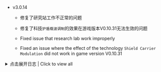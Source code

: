 - v3.0.14
  + 修复了研究站工作不正常的问题
  + 修复了科技`护盾载波调制`的效果在游戏版本V0.10.31无法生效的问题

  + Fixed issue that research lab work improperly
  + Fixed an issue where the effect of the technology `Shield Carrier Modulation` did not work in game version V0.10.31


<details>
  <summary>点击展开日志 | Click to view all </summary>


- v3.0.13
  + 修复了研究站工作不正常的问题

  + Fixed issue that research lab work improperly


- v3.0.12
  + 粗略适配版本V0.10.31.24646

  + Adaptation of version v0.10.31.24646


- v3.0.11
  + 修复了v3.0.9的上传速度调整导致的研究站工作不正常的问题

  + Fixed issue that research lab work improperly due to upload speed adjustments in v3.0.9


- v3.0.10
  + 调整了星球矿脉分布，增加了出生点的矿物类型和数量（仅对新存档生效）
  + 调整了部分物品的位置

  + Adjusted the distribution of planet veins, increasing the type and number of minerals at birth points (only for new save)
  + Adjusted the grid position of some items


- v3.0.9
  + 调整开局赠送`无线输电塔`的科技为`高效电浆控制`
  + 提高了两种研究站的制造速度和上传速度
  + 提高了`批量建造`科技解锁的蓝图建筑数量
  + 提高了快速开局模式的可使用物品数量
  + 提高了`物质重组工厂`的制造成本和时间
  + 添加了量化计算器游戏内提示
  + 添加了`WeaponPlus`mod兼容补丁
  + 修复了`湮灭弹箱`配方开局解锁的问题
  + 量化计算器的默认建筑不再使用`物质重组工厂`

  + Adjusted the technology of the `Wireless Transmission Tower` given at the start to `Efficient Plasma Control`.
  + Increased the manufacturing and uploading speeds of two types of research labs.
  + Increased the number of blueprint buildings unlocked by the `Batch Build` technology.
  + Increased the number of items that can be used in Quick Start mode.
  + Increased the manufacturing cost and time of the Recombination Factory.
  + Added in-game hints for Calculator
  + Added `WeaponPlus` mod compatibility patch.
  + Fixed an issue with the unlocking of the `Obliteration Crates` recipe at the beginning of the game.
  + Fixed an issue with the unlocking of the recipe for the Annihilation Crates.
  + The default building for the Calculator no longer uses the Recombination Factory.

- v3.0.8
  + 调整了部分科技的研究需求、前置科技
  + 复合矩阵不再可被增产
  + 修复了物品拾取UI的错位问题

  + Adjusted research requirements and pre-requisite technologies for some technologies
  + Composite Matrix production can no longer be increased by proliferator
  + Fixed misalignment of item pickup UI


- v3.0.7
  + 调整了制造复合矩阵时的工作颜色（感谢karki）
  + 修复了研究非矩阵科技时的可能出现的报错问题

  + Adjusted working colors when making composite matrices (thanks karki)
  + Fixed a bug that could occur when researching non-matrix technologies


- v3.0.6
  + 移除了黑雾掉落中的`齿轮`
  + 调整了部分科技的研究需求、前置科技

  + Removed the `gear` from the dark fog drop list
  + Adjusted research requirements and pre-requisite technologies for some technologies


- v3.0.5
  + 移除了物品`齿轮`，调整了相关配方
  + 调整了部分科技的研究需求、前置科技

  + Removed item `gear` and adjusted related recipes
  + Adjusted research requirements and pre-requisite technologies for some technologies.


- v3.0.4
  + 调整了配方`齿轮`、`电磁矩阵`、`基础机械组件`、`煤炭干馏`的需求；`合成氨`、`硫酸`的速度
  + 调整了矿物生成时的分布
  + 调整了`冰原冻土`的大气环境
  + 调整了部分科技的研究需求、前置科技和位置

  + Adjusted requirements for recipes `Gears`, `Electromagnetic Matrix`, `Basic Mechanical Components`, `Coal Distillation`; speeds for recipes `Synthesizing Ammonia`, `Sulfuric Acid`
  + Adjusted distribution of minerals as generated
  + Adjusted atmospheric conditions for `Ice Tundra`
  + Adjusted research requirements, pre-requisite technologies and locations for some technologies.


- v3.0.3
  + 调整了能量碎片的堆叠数量
  + 调整了部分文案
  + 调整了部分教程
  + 调整了部分科技的研究需求
  + 调整了化学能燃料棒的热值

  + Adjusted the stack count of Energy Fragment
  + Adjusted some text
  + Adjusted some tutorials
  + Adjusted research requirements for some technologies
  + Adjusted heat value of chemical fuel rods


- v3.0.2
  + 修复了反物质导弹的速度不正确的问题
  + 修复了量子储物箱频道按钮无法正确触发的问题
  + 调整了导弹的对空射程为1AU，并取消了跨星球支援的多卫星限制
  + 调整了机甲燃料舱为只能接受燃料棒、蓄电器及燃料类型为自由能的物品
  + 调整了部分物品的热值和功率提升数值
  + 调整了初始科技赠送的物品
  + 调整了配方`棱镜`、`玻璃`、`氦原子提取`
  + 调整了`无线输电塔`和`信号塔`的充电覆盖范围

  + Fixed incorrect speed for antimatter missiles.
  + Fixed an issue where the Quantum Locker channel button was not triggering correctly.
  + Adjusted range of missiles to 1 AU and removed the multi-satellite limit for cross-planet support
  + Adjusted Mecha Fuel Pods to only accept Fuel Rods, Accumulators, and Free Energy fuel type items.
  + Adjusted the calorific value and power boost value of some items.
  + Adjusted the initial tech bonus items.
  + Adjusted `Prism` and `Glass` recipes.
  + Adjusted the charging coverage of `Radio Transmission Tower` and `Signal Tower`.


- v3.0.1
  + 燃料的`机甲功率提升`属性调整为`发电功率提升`，可作用于发电站
  + 下调了大多数需要燃料的发电设施的基础发电功率

  + `Fuel chamber gen.` attribute changed to `Power Generation Boost` and effects power plants.
  + Downgraded the base power of most fuel-requiring power generation facilities.


- v3.0.0 天机工程 | Enigmatic Martix 【不兼容2.x.x旧版本存档】
  + 调整了配方`硅石筛选`的原料输入比例
  + 恢复配方`有机晶体（原始）`
  + 调整了配方`钢材`的制造时间
  + 降低了所有发电科技的研究速度
  + 调整了飞行舱拆除所获得的资源
  + 修复了`大气采集站`、`轨道采集器`收集速度和行星大气采集速度不匹配的问题
  + 新增与`GigaStationsUpdated`的兼容补丁
  + 新增与`LazyOutposting`的兼容补丁
  + 下调了`地热发电站`的发电基础值
  + 调整了`批量建造-等级1`的研究需求
  + 移除了`批量建造`的元数据要求
  + 允许`电力感应塔`、`原油萃取站`在水上建造
  + 移除了矿物生成时的高度判定，现在矿物可生成在水下
  + 轨道采集器不再消耗采集物品发电
  + 调整了轨道采集器的配方需求
  + 为`黑石岩滩`和`戈壁`星球重新添加硅矿
  + 添加BepinEx版本不匹配提示
  + 调整了太阳帆的制造需求
  + 添加科技`护盾载波调制`
  + 调整了部分科技的研究需求
  + 调整了黑雾研究站的制造配方需求
  + 添加物品`二氧化硫`及相关配方
  + 调整了部分星球的大气环境
  + 调整了配方`增产剂`的原料需求
  + 调整了`硫矿`的生成范围和数量
  + 调整了黑雾制造台`物质重组工厂`的可制造配方类型
  + 简化了初始出生点的地形判断
  + 添加新配方`有机晶体活化`
  + 调整了大多数科研的需求
  + 调整了`戈壁`和`黑石岩滩`星球上的`放射性矿脉`生成参数
  + 调整了所有矩阵的制造需求
  + 从击杀地面黑雾后的掉落物清单中移除了所有燃料棒
  + 修复了传送带两端颜色不正确的问题（感谢starfi5h的工作）
  + 修复了在`高频激光塔`攻击时升降级导致的存档损坏问题
  + 调整了黑雾掉落物`能量碎片`的燃料类型
  + 调整了黑雾制造台`物质重组工厂`的制造速度为8x
  + 调整了黑雾熔炉和制造台的升降级路线
  + 调整了`量子储物箱`的容量为80
  + 为`量子储物箱`添加频道功能，不同频道间的物品不共享

  + Adjusted ingredient input ratio for recipe `Silica Screening`.
  + Restored recipe `Organic Crystals (Primitive)`
  + Adjusted manufacturing time for recipe `Steel`.
  + Reduced research speed for all power generation technologies.
  + Adjusted the resources gained from the dismantling of flight pods.
  + Fixed the issue where the collection speeds of the Atmospheric Collection Station and the Orbital Collector did not match the speed of planetary atmospheric collection.
  + Added compatibility patch for `GigaStationsUpdated`.
  + Added compatibility patch for `LazyOutposting`.
  + Adjusted the base power output value of the `Geothermal Power Plant`.
  + Adjusted the research requirements for `Batch Construction - Level 1`.
  + Removed the metadata requirement for `Batch Construction`.
  + Allowed `Power Tower` and `Oil Extraction Station` to be built on water.
  + Removed the height restriction for mineral generation; now minerals can generate underwater.
  + Orbital collector no longer consumes collected items
  + Adjusted recipe requirements for Orbital collector
  + Re-added silicon ore to the `Blackstone` and `Gobi` planets
  + Adjusted the manufacturing requirements for solar sails
  + Added technology `Shield Carrier Modulation`
  + Adjusted research requirements for some technologies
  + Adjusted recipe requirements for the Dark Fog Research Station
  + Added item `Sulfur Dioxide` and related recipes.
  + Adjusted the atmospheric environments of certain planets (affects save)
  + Modified the material requirements for the accelerator recipe (affects save)
  + Adjusted the spawn range and quantity of `Sulfur Ore`.
  + Modified the types of recipes that can be manufactured at the Re-composing Assembler.
  + Simplified initial spawn point terrain detection
  + Added new recipe `Organic Crystal Activation`
  + Adjusted the research requirements for most technologies.
  + Adjusted the generation parameters for `radioactive veins` on the planets `Gobi` and `Blackstone`.
  + Adjusted the manufacturing requirements for all matrices (affects save).
  + Removed all rods from the drop list after killing ground dark fog.
  + Fixed the issue with incorrect colors at both ends of the conveyor belts (Thanks to starfi5h's work)
  + Fixed the save file corruption caused by leveling up or down during attacks by the High-Frequency Laser Tower (affects save)
  + Adjusted the fuel type of the Energy Shard, a drop from the Dark Fog
  + Set the production speed of Re-composing Assembler to 8x
  + Adjusted the upgrade paths for the Dark Fog Furnace and Re-composing Assembler
  + Adjusted the capacity of the Quantum Storage to 80
  + Added channel functionality to the Quantum Storage, items are not shared between different channels (affects save)


- v2.10.0-beta4.2 (Experimental 0.3.10420)
  + 调整了配方`硅石筛选`的原料输入比例
  + 恢复配方`有机晶体（原始）`
  + 调整了配方`钢材`的制造时间
  + 降低了所有发电科技的研究速度
  + 调整了飞行舱拆除所获得的资源

  + Adjusted ingredient input ratio for recipe `Silica Screening`.
  + Restored recipe `Organic Crystals (Primitive)`
  + Adjusted manufacturing time for recipe `Steel`.
  + Reduced research speed for all power generation technologies.
  + Adjusted the resources gained from the dismantling of flight pods.


- v2.10.0-beta4.1 (Experimental 0.3.10411)
  + 修复了`大气采集站`、`轨道采集器`收集速度和行星大气采集速度不匹配的问题

  + Fixed the issue where the collection speeds of the Atmospheric Collection Station and the Orbital Collector did not match the speed of planetary atmospheric collection.


- v2.10.0-beta4 (Experimental 0.3.10401)
  + 新增与`GigaStationsUpdated`的兼容补丁
  + 新增与`LazyOutposting`的兼容补丁
  + 下调了`地热发电站`的发电基础值
  + 调整了`电磁矩阵`的制造需求
  + 调整了`批量建造-等级1`的研究需求
  + 移除了`批量建造`的元数据要求
  + 允许`电力感应塔`、`原油萃取站`在水上建造
  + 移除了矿物生成时的高度判定，现在矿物可生成在水下
  + 修复了打开普通储物仓时出现量子储物仓UI的bug

  + Added compatibility patch for `GigaStationsUpdated`.
  + Added compatibility patch for `LazyOutposting`.
  + Adjusted the base power output value of the `Geothermal Power Plant`.
  + Adjusted the manufacturing requirements for the `Magnetic Matrix`.
  + Adjusted the research requirements for `Batch Construction - Level 1`.
  + Removed the metadata requirement for `Batch Construction`.
  + Allowed `Power Tower` and `Oil Extraction Station` to be built on water.
  + Removed the height restriction for mineral generation; now minerals can generate underwater.
  + Fixed the bug where the Quantum Storage UI appeared when opening a regular storage.


- v2.10.0-beta3 (Experimental 0.3.10301)
  + 调整了制造复合矩阵时的工作颜色（感谢karki的工作）
  + 调整了`奇点矩阵`的图标
  + 修复了BepinEx版本不匹配的提示
  + 轨道采集器不再消耗采集物品发电
  + 调整了轨道采集器的配方需求（仅影响此版本之后的存档）

  + Adjusted working colors when making composite matrices (thanks to karki's work)
  + Adjusted `singularity matrix` icon
  + Fixed BepinEx version mismatch hints
  + Orbital collector no longer consumes collected items
  + Adjusted recipe requirements for Orbital collector (only affects archives after this version)


- v2.10.0-beta2 (Experimental 0.3.10201)
  + 为`黑石岩滩`和`戈壁`星球重新添加硅矿（仅影响此版本之后的存档）
  + 调整了初级传送带的速度，从18/秒改为12/秒（仅影响此版本之后的存档，已建成的初级传送带可能会出现颜色渲染错误）
  + 添加BepinEx版本不匹配提示
  + 调整了部分星球的大气产出速度（仅影响此版本之后的存档）
  + 调整了太阳帆的制造需求（仅影响此版本之后的存档，已建成的工厂产出不受影响）

  + Re-added silicon ore to the `Blackstone` and `Gobi` planets (affects only save files after this version).
  + Adjusted the speed of the basic conveyor belt from 18/s to 12/s (affects only save files after this version; there may be color rendering errors with already built basic conveyor belts).
  + Added a warning for BepinEx version mismatches.
  + Adjusted the atmospheric production rate of some planets (affects only save files after this version).
  + Adjusted the manufacturing requirements for solar sails (affects only save files after this version; production from already built factories is not affected).


- v2.10.0-beta1 (Experimental 0.3.10101)
  + 添加科技`护盾载波调制`
  + 调整了部分科技的研究需求
  + 调整了黑雾研究站的制造配方需求

  + Added technology `Shield Carrier Modulation`
  + Adjusted research requirements for some technologies
  + Adjusted recipe requirements for the Dark Fog Research Station


- v2.10.0-alpha6 (Experimental 0.3.10007)
  + 添加物品`二氧化硫`及相关配方
  + 调整了部分星球的大气环境（影响存档）
  + 调整了配方`增产剂`的原料需求（影响存档）
  + 调整了`硫矿`的生成范围和数量
  + 调整了黑雾制造台`物质重组工厂`的可制造配方类型

  + Added item `Sulfur Dioxide` and related recipes.
  + Adjusted the atmospheric environments of certain planets (affects save)
  + Modified the material requirements for the accelerator recipe (affects save)
  + Adjusted the spawn range and quantity of `Sulfur Ore`.
  + Modified the types of recipes that can be manufactured at the Re-composing Assembler.


- v2.10.0-alpha5 (Experimental 0.3.10006)
  + 修复了矩阵研究站的bug
  + 简化了初始出生点的地形判断
  + 添加新配方`有机晶体活化`

  + Fixed a bug about the Matrix Lab
  + Simplified initial spawn point terrain detection
  + Added new recipe `Organic Crystal Activation`


- v2.10.0-alpha4 (Experimental 0.3.10004)
  + 修复了矩阵研究站不将电磁矩阵视为矩阵的bug

  + Fixed a bug that the Matrix Lab was not treating electromagnetic matrix as a matrix


- v2.10.0-alpha3 (Experimental 0.3.10003)
  + 调整了大多数科研的需求

  + Adjusted the research requirements for most technologies.


- v2.10.0-alpha2 (Experimental 0.3.10002)
  + 调整了`戈壁`和`黑石岩滩`星球上的`放射性矿脉`生成参数
  + 调整了所有矩阵的制造需求（影响存档）
  + 从击杀地面黑雾后的掉落物清单中移除了所有燃料棒

  + Adjusted the generation parameters for `radioactive veins` on the planets `Gobi` and `Blackstone`.
  + Adjusted the manufacturing requirements for all matrices (affects save).
  + Removed all rods from the drop list after killing ground dark fog.


- v2.10.0-alpha1 量子秘域 | Quantum Enclaves
  + 修复了传送带两端颜色不正确的问题（感谢starfi5h的工作）
  + 修复了在`高频激光塔`攻击时升降级导致的存档损坏问题（影响存档）
  + 调整了黑雾掉落物`能量碎片`的燃料类型
  + 调整了黑雾制造台`物质重组工厂`的制造速度为8x
  + 调整了黑雾熔炉和制造台的升降级路线
  + 调整了`量子储物箱`的容量为80（影响存档）
  + （实验性功能，可能会造成性能问题）为`量子储物箱`添加频道功能，不同频道间的物品不共享（影响存档）

  + Fixed the issue with incorrect colors at both ends of the conveyor belts (Thanks to starfi5h's work)
  + Fixed the save file corruption caused by leveling up or down during attacks by the High-Frequency Laser Tower (affects save)
  + Adjusted the fuel type of the Energy Shard, a drop from the Dark Fog
  + Set the production speed of Re-composing Assembler to 8x
  + Adjusted the upgrade paths for the Dark Fog Furnace and Re-composing Assembler
  + Adjusted the capacity of the Quantum Storage to 80 (affects save)
  + (Experimental feature, may cause performance issues) Added channel functionality to the Quantum Storage, items are not shared between different channels (affects save)


- v2.9.13
  + 适配版本v0.10.30.23292
  + 集装改良科技升级研究完毕后，调整集装分拣器速度为240物品/秒 （感谢萌泪酱的工作）
  + 重新添加配方堆积逻辑配置项
  + 下调建造在地核钻井上的地热发电站的基础产出 (300% -> 200%)

  + Adaptation of version v0.10.30.23292
  + Adjusted the speed of the Pile Sorter to 240/s after the research of the Pile Sorter Upgrade was completed (thanks
    to MengleiFudge for the work)
  + Re-added recipe stacking logic configuration item
  + Downgraded the base energy output of Geothermal Power Station built on Core Driller (300% -> 200%)


- v2.9.12
  + 调整与`深空来敌 v3.0.0`、`更多巨构 v1.3.7` mod的兼容性

  + Adjust compatibility with `TheyComeFromVoid v3.0.0`, `MoreMegaStructures v1.3.7` mod


- v2.9.11
  + 适配NebulaMultiplayerModApi版本2.0.0

+ Adaptation of NebulaMultiplayerModApi-2.0.0


- v2.9.10
  + 修复模型ID迁移导致的存档兼容问题

  + Fix save compatibility issue caused by model ID migration in v2.9.9


- v2.9.9
  + 适配版本v0.10.29.21904

  + Adaptation of version v0.10.29.21904


- v2.9.8
  + 发电厂在燃尽燃料棒后会返回空燃料棒
  + 为`物质回收`配方添加新特性：若背包未满，输入的建筑物品可返还自身的75%制造原料到背包中

  + Power Plants return empty fuel rods when rods are burned out
  + Add new feature to `Matter Recovery` recipes: incoming construction items return 75% of their own manufacturing
    materials to the package (if the package is not full)


- v2.9.7
  + 适配版本v0.10.28.21247

  + Adaptation of version v0.10.28.21247


- v2.9.6
  + 修复与 `GalacticScale` mod的兼容问题
  + 调整了`高频激光塔 MK.I`的伤害和激光特效
  + 调整了部分文案

  + Fixed compatibility issue with `GalacticScale` mod
  + Adjusted the damage and effect of the `Laser Tower MK.I`
  + Adjust some text


- v2.9.5
  + 适配版本v0.10.28.21172
  + 修复了量子储物箱存档后数据丢失的问题（影响存档）
  + 修复了巨型建筑数据读取异常的问题

  + Adaptation of version v0.10.28.21172
  + Fixed Quantum Dopot data lost after archiving (affects save)
  + Fixed mega buildings data reading anomalies


- v2.9.4
  + 修复了炮台UI不能手动填充对应子弹的问题
  + 修复了化工厂特效缺失的问题
  + 调整`钛晶石`的制造需求为3`钛块`+1`聚苯硫醚`，3`钛块`+1`有机晶体`（高效）（影响存档）
  + 调整了mod物品的掉落概率
  + 下调了地面黑雾的等级耐久度加成（3倍->2倍）
  + 取消了`羰基合成`、`氨氧化`、`三氯化铁`、`四氢双环戊二烯`配方的特殊堆积逻辑

  + Fixed turret UI not able to fill corresponding bullets manually
  + Fixed the missing chemical plant effects
  + Adjusted `Titanium Crystals` manufacturing requirements to 3 `Titanium Ingot` + 1 `Polyphenylene Sulfide` or
    3 `Titanium Ingot` + 1 `Organic Crystals` (advenced) (affects save)
  + Adjusted the drop probability of mod items
  + Downgraded durability bonus of Dark Frog ground units (3x -> 2x)
  + Removed special stacking logic
    for `Hydroformylation`, `Ammonia Oxidation`, `Ferric Trichloride`, `Tetrahydrocyclopentadiene` recipes


- v2.9.3
  + 修复了量子储物箱的一系列Bug
  + 修复传送带颜色不正确的问题

  + Fixed a series of bugs about Quantum Dopot
  + Fixed incorrect color of conveyor belt


- v2.9.2
  + 调整了部分科技的需求
  + 调整了`高频激光塔 MK.II`的攻击距离和伤害
  + 移除`高斯机枪塔 MK.II`
  + 添加`聚爆加农炮 MK.II`

  + Adjusted requirements for some teches
  + Adjusted the attack range and damage of the `Laser Tower MK.II`
  + Removed the `Gauss Turret MK.II`
  + Added `Implosion Cannon MK.II`


- v2.9.0 群星之影 | Shadows of the Galaxy
  + 适配版本v0.10.28.21014
  + 为巨型建筑添加单独的快捷建造按钮
  + 移除了`复合矩阵`的解离特性
  + 移除了终极科技线
  + 提高了`地热发电站`的发电量
  + 重新制作了掉落物外观
  + 重新设计了聚合物相关配方（影响存档）
  + 添加了新的光学处理器以及其相关的物品
  + 调整了部分物品的配方（影响存档）
  + 调整了部分建筑的配方（影响存档）
  + 添加新矿物`硫矿`并调整了相应配方（影响存档）
  + 调整了部分配方及物品的图标
  + 下调了`量子芯片`的原料需求
  + 移除了`大气采集站`的建造位置限制
  + 添加`快速开局`模式
  + 调整了部分星球的介绍
  + 调整了物质分解配方的产出
  + 调整了飞行仓拆除产出
  + 调整了`导弹防御塔`与`磁化电浆炮`的攻击距离
  + 调整了制造类巨型建筑的制造速度、耗电、配方时间及原料需求
  + 新增伊卡洛斯燃料舱在燃尽燃料棒后会返回空燃料棒到背包的功能
  + 调整了部分武器和弹药的数值
  + 调整了黑雾地面建筑和单位的耐久度
  + 将科技探索模式调整为默认开启（可在设置中关闭）

  + Adaptation of version v0.10.28.21014
  + Added separate quick build button for mega buildings
  + Removed the dissociation feature of `composite matrixs`
  + Removed Ultimate Technology Line
  + Increased power generation from geothermal
  + Reworked trash appearance
  + Added optical processor and associated items
  + Redesigned polymer related recipes (affects save)
  + Adjusted requirements for some items (affects save)
  + Adjusted some building recipes (affects save)
  + Added new mineral `Sulfur Ore` and adjusted recipe accordingly (affects save)
  + Adjusted some recipe and item icons
  + Downgraded ingredient requirements for `Quantum Chip`
  + Removal of restrictions on the location of `Atmospheric Collect Station`
  + Add `Fast Start` mode
  + Adjusted the description of some planets
  + Adjusted the output of Matter Disintegration Recipe
  + Adjusted the output of the Flight Silo dismantling
  + Adjusted the attack distance of Missile Towers and Magnetized Plasma Cannons
  + Adjusted manufacturing speed, power consumption, recipe time, and raw material requirements for manufacturing
    megastructures.
  + Added the ability for the Icarus Fuel Pod to return empty fuel rods to the backpack after exhausting them
  + Adjusted some weapon and ammo values
  + Adjusted durability of Dark Frog ground structures and units
  + Adjusted tech exploration mode to be on by default (can be turned off in settings)


- v2.9.0 (Experimental 0.2.13)
  + 调整了部分武器和弹药的数值
  + 调整了黑雾地面建筑和单位的耐久度
  + 修复了信号界面图标缺失的问题

  + Adjusted some weapon and ammo values
  + Adjusted durability of Dark Frog ground structures and units.
  + Fixed missing signal icon


- v2.9.0-alpha2 (Experimental 0.2.12)
  + 修复了建造栏建筑位置错误的问题
  + 修复了`动力引擎`科技位置不正确的问题
  + 修复了文本本地化语言读取不正确的问题
  + 修复了`量子储物仓`存读档后数据丢失的问题
  + 修复了`卫星配电站`制造速度不正确的问题
  + 修复了物流塔单条传送带输出被限制在1800/min的问题
  + 修复了机甲自定义钨块强度与密度数据不正确的问题
  + 调整了部分建筑的制造需求
  + 调整了部分物品的介绍
  + 调整了部分星球的介绍
  + 调整了物质分解配方的产出
  + 调整了`负熵熔炉`的耗电
  + 调整了飞行仓拆除产出
  + 调整了快速开局模式的额外物品的种类和数量
  + 调整了`导弹防御塔`与`磁化电浆炮`的攻击距离
  + 调整了制造类巨型建筑的制造速度、耗电、配方时间及原料需求
  + 新增伊卡洛斯燃料舱在燃尽燃料棒后会返回空燃料棒到背包的功能
  + 新增与`FastTravelEnabler`的兼容补丁
  + 将科技探索模式调整为默认开启（可在设置中关闭）

  + Fixed incorrect placement of buildings in the build bar
  + Fixed incorrect placement of engine tech.
  + Fixed incorrectly localization.
  + Fixed an issue where data of Quantum Dopot was lost when load and save.
  + Fixed incorrect manufacturing speed of Satellite Distribution Stations.
  + Fixed an issue where the output of a single conveyor belt in the Logistics Tower was limited to 1800/min.
  + Adjusted the manufacturing requirements of some buildings.
  + Adjusted the description of some items.
  + Adjusted the description of some planets.
  + Adjusted the output of Matter Disintegration Recipe.
  + Adjusted power consumption of Negentropic Furnace.
  + Adjusted the output of the Flight Silo dismantling
  + Adjusted the types and quantities of extra items in Fast Start Mode
  + Adjusted the attack distance of Missile Towers and Magnetized Plasma Cannons.
  + Adjusted manufacturing speed, power consumption, recipe time, and raw material requirements for manufacturing
    megastructures.
  + Added the ability for the Icarus Fuel Pod to return empty fuel rods to the backpack after exhausting them.
  + Added patch for compatibility with `FastTravelEnabler`.
  + Adjusted tech exploration mode to be on by default (can be turned off in settings)


- v2.9.0-alpha1 (Experimental 0.2.7) 群星之影 | Shadows of the Galaxy
  + 适配版本v0.10.28.20959
  + 为巨型建筑添加单独的快捷建造按钮
  + 移除了`复合矩阵`的解离特性
  + 移除了终极科技线
  + 提高了`地热发电站`的发电量
  + 重新制作了掉落物外观
  + 重新设计了聚合物相关配方（影响存档）
  + 添加了新的光学处理器以及其相关的物品
  + 调整了部分物品的配方（影响存档）
  + 调整了部分建筑的配方（影响存档）
  + 添加新矿物`硫矿`并调整了相应配方（影响存档）
  + 调整了部分配方及物品的图标
  + 下调了`量子芯片`的原料需求
  + 移除了`大气采集站`的建造位置限制
  + 添加`快速开局`模式

  + Adaptation of version v0.10.28.20959
  + Added separate quick build button for mega buildings
  + Removed the dissociation feature of `composite matrixs`
  + Removed Ultimate Technology Line
  + Increased power generation from geothermal
  + Reworked trash appearance
  + Added optical processor and associated items
  + Redesigned polymer related recipes (affects save)
  + Adjusted requirements for some items (affects save)
  + Adjusted some building recipes (affects save)
  + Added new mineral `Sulfur Ore` and adjusted recipe accordingly (affects save)
  + Adjusted some recipe and item icons
  + Downgraded ingredient requirements for `Quantum Chip`
  + Removal of restrictions on the location of `Atmospheric Collect Station`
  + Add `Fast Start` mode


- v2.8.0-beta2 (Experimental 0.2.6)
  + 调整了配方`环氧氯丙烷`、`双酚A`的默认堆积逻辑
  + 调整了部分配方及物品的图标
  + 调整了部分矿物的手动挖掘耗时
  + 添加物品`同位素温差发电机`

  + Adjusted default stacking logic for recipes `Epichlorohydrin`, `Bisphenol A`
  + Adjusted icons for some recipes and items
  + Adjusted manual digging time for some minerals
  + Added item `Radioisotope thermoelectric generator`


- v2.8.0-beta1 (Experimental 0.2.5) 轻韧革新 | Lightweight Evolution
  + 加强与 `GalacticScale` mod的兼容，母星稀有矿物资源现在可正常生成
  + 添加了对mod未正确安装的检测和提示
  + 调整了`小型运载火箭`的制造需求

  + Enhanced compatibility with the `GalacticScale` mod, rare mineral resources from the home planet are now generated
    properly
  + Added detection and hints when mod installed incorrectly
  + Adjusted `Small Launch Vehicle` requirements


- v2.8.0-alpha3 (Experimental 0.2.3)
  + 恢复与 `GalacticScale` mod的兼容
  + 为出生点添加了固定生成的铝矿脉
  + 调整了部分物品的热值
  + 移除了`氨`海洋

  + Added patch for compatibility with the `GalacticScale` mod
  + Added a fixed generation of aluminum veins to the birth point
  + Adjusted the heat value for some items
  + Removed the `Ammonia` ocean


- v2.8.0-alpha2 (Experimental 0.2.2)
  + 重新设计了化学能燃料及对应配方（影响存档）
  + 重新设计了`处理器`及对应配方（影响存档）
  + 重新设计了`湿件主机`对应配方（影响存档）
  + 重新设计了`标准制造单元`的制造需求和可制造的配方类型（影响存档）
  + 调整了开局物资的数量
  + 调整了部分科技
  + 调整了部分物品的图标
  + 添加与 `Planet Vein Utilization` mod的兼容补丁
  + 添加与 `GalacticScale` mod的不兼容提示

  + Redesigned chemical energy fuels and their recipes (affect save)
  + Redesigned `Processor` and their recipes (affect save)
  + Redesigned `Biological computer` and their recipes (affect save)
  + Redesigned `Standard Assembler` requirements and the types of recipes that can be made (affect save)
  + Adjusted the amount of supplies at the start of the game
  + Adjusted some teches
  + Adjusted the icons for some items
  + Added patch for compatibility with the `Planet Vein Utilization` mod
  + Added an incompatibility tip for the `GalacticScale` mod


- v2.8.0-alpha1 (Experimental 0.2.1)
  + 恢复矿物`单极磁石`
  + 添加新矿物`钨矿`、`放射性矿物`并调整了相应配方（影响存档）
  + 添加新矿物`铝矿`并修改了大量配方以适应平衡矿物的需求（影响存档）
  + 调整了裂变燃料的能量数值
  + 调整了物品和配方在UI中的排序和位置
  + 修复了部分文本未被正确替换的问题

  + Restored the mineral `Unipolar Magnet`
  + Added new mineral `Tungsten Ore`, `Radioactive ore` and adjusted recipes accordingly (affect save)
  + Added new mineral `Aluminum Ore` and modified a number of recipes to accommodate new mineral (affect save)
  + Adjusted energy value for fission fuel
  + Adjusted the sorting and placement of items and recipes in selection UI.
  + Fixed some text not being replaced correctly


- v2.7.1-beta1 (Experimental 0.1.7)
  + 移除配方`石墨烯（先进）`,`等离子精炼（高效）`,`有机液体离心`（影响存档）
  + 调整了部分星球的海洋类型（影响存档）
  + 具有特殊海洋类型的星球不再在母星系内生成（影响存档）
  + 移除物品`乙烯`, 调整物品`聚乙烯`为`聚丙烯`并修改相应配方（影响存档）
  + 为`石墨烯（高效）`配方调整了特殊堆积逻辑
  + 调整了大抽水机的出口数量
  + 调整了裂变燃料的需求数值（影响存档）
  + 微调了母星的矿物生成算法，现在生成在海岸的矿物不再被掩埋
  + 修复了部分文本未被正确替换的问题

  + Removed recipes `Graphene (advanced-2)`, `Plasma refining (advanced)`, `Toxic liquid centrifugation` (affect save)
  + Adjusted ocean types of some planets (affect save)
  + Planets with special ocean types no longer spawn in the home system (affect save)
  + Removed item `Ethylene`, changed item `Polyethylene` to `Polypropylene` and modified recipe (affect save)
  + Adjusted special stacking logic for `Graphene (advanced)` recipe
  + Adjusted the pose of the mega pumping machine
  + Adjusted fissile fuel synthesis requirements (affect save)
  + Fine-tuned the home planet's mineral generation algorithm so that minerals generated on the coast are no longer
    buried
  + Fixed some text not being replaced correctly


- Experimental 0.1.6
  + 调整了大气采集站的速度
  + 调整了开局科技解锁状态
  + 修复了部分文本未被正确替换的问题

  + Adjusted the base speed of the atmospheric collection station
  + Adjusted tech unlock status of the opening game
  + Fixed the problem that some texts were not replaced correctly


- Experimental 0.1.5
  + 调整了大抽水机的耗电
  + 提高了大气采集站的基础速度
  + 添加了部分教程文本
  + 储液罐将使用科技解锁的最大堆叠层数输出物品
  + 修复了0.1.4测试版本的更新失误

  + Adjusted the power consumption of the mega pumping machine
  + Improved the base speed of the atmospheric collection station
  + Added some tutorial text
  + Tanks will output items using the maximum stacked layers by the tech
  + Fixed Experimental v0.1.4 update bugs


- Experimental 0.1.4
  + 修改设置项的修改堆积逻辑的影响范围为：除黄字标注外的化工/精炼/反应釜配方
  + 修复了虫洞科技不生效的bug
  + 调整了开局科技解锁状态

  + Changed the scope of setting item to modify stacking logic to chemical/refining/reactor recipes except those marked
  + Fixed the bug that the wormhole technology does not work
  + Adjusted tech unlock status of the opening game


- Experimental 0.1.3
  + 修复了位面熔炉无法复制设置的Bug
  + 提高与 `GalacticScale` mod的兼容性

  + Fixed a bug where dimensional smelters were unable to copy settings
  + Improve compatibility with `GalacticScale` mod


- Experimental 0.1.2
  + 移除光刻透镜
  + 添加配方 `粒子容器（高效）`
  + 调整部分配方的制造设备（制造台 -> 高精度装配线）
  + 下调位面熔炉的科技需求

  + Removed Photolithography Lens
  + Added recipe `Particle Container (High Efficiency)`.
  + Adjusted manufacturing equipment for some recipes (Fabrication Bench -> High Precision Assembly Line).
  + Downgraded tech requirements for dimensional furnaces


- v2.7.0-beta6 (Experimental 0.1.1)
  + 简化了`PBI`的合成路线
  + 提高了`合成氨`的速度
  + 提高了大抽水机的工作速度与耗电
  + 调整了部分配方的堆积逻辑

  + Simplified `PBI` synthesis route.
  + Increased the speed of `Ammonia Synthesis`
  + Improved the speed and power consumption of the mega pumping machine.
  + Adjusted stacking logic for some recipes


- v2.7.0-beta5 (Experimental 0.1.0) 森海之灵 | Forest Spirit
  + 重新设计塑料、科研矩阵、化学能燃料、石油化工的配方及对应科技、物品（影响存档）
    + 重新添加了`光子合并器`、`钛晶石`、`粒子容器`物品
    + 删除了`苯酚`、`二甲苯`、`氯苯`物品，转为新物品`苯`
    + 删除了`丙酮`、`甘油`物品，转为新物品`丙烯`
    + 简化了化学能燃料的配方
    + 简化了`先进机械组件`、`尖端机械组件`、`电磁涡轮`、`超级磁场环`的配方
    + 为`量子芯片`配方添加了`位面过滤器`需求
    + 芯片类配方的产物数量翻倍
    + 删除了`海洋排污`、`大气排污`、`化工技术革新`科技
    + 调整了`结构矩阵`、`信息矩阵`、`引力矩阵`的配方
    + 调整了`引力透镜`、`奇异物质`、`混凝土`的配方
    + 调整了`太阳帆`的配方
  + 为部分配方调整了特殊堆积逻辑
  + 调整了部分科技的前置科技需求
  + 下调了终极目标科技的哈希需求
  + 下调了部分建筑的配方原料需求
  + 调整了部分建筑的耗电量和制造速度
  + 修复了复合矩阵增产点数复制的问题
  + 修复了部分文本翻译不正确的问题
  + 修复了部分文本未被正确替换的问题
  + 在设置里添加了部分MOD设置的说明

  + Redesigned the recipes and corresponding technologies and items of plastic, research matrix, chemical energy fuel,
    and petrochemical (affect save)
    + Re-added `Photon Combiner`, `Titanium Crystal`, `Particle Container` items
    + Removed `Phenol`, `Xylene`, `Chlorobenzene` items, converted to new item `Benzene`
    + Removed `Acetone`, `Glycerol` items, converted to new item `Propylene`
    + Simplified the recipe of chemical energy fuel
    + Simplified the recipe of `Advanced Mechanical Components`, `Sophisticated Mechanical Components`, `Electromagnetic
      Turbine`, `Super Magnetic Ring`
    + Added `Dimensional Filter` requirement to the recipe of `Quantum Chip`
    + Doubled the output of chip recipes
    + Removed `Ocean Emission`, `Atmospheric Emission`, `Chemical Technology Innovation` technologies
    + Adjusted the recipe of `Structure Matrix`, `Information Matrix`, `Gravity Matrix`
    + Adjusted the recipe of `Graviton Lens`, `Strange Matter`, `Concrete`
    + Adjusted the recipe of `Ray Receiver`, `Solar Sail`, `Geothermal Power Plant`
  + Adjusted the special stacking logic of some recipes
  + Adjusted the prerequisite technology requirements of some technologies
  + Lowered the hash requirements of the ultimate goal technologies
  + Lowered the material requirements of some buildings
  + Adjusted the power consumption and manufacturing speed of some buildings
  + Fixed the problem of copying the production point of the composite matrix
  + Fixed the problem of incorrect translation of some texts
  + Fixed the problem that some texts were not replaced correctly
  + Added some MOD settings instructions in the settings


- v2.6.0 原子之心 | Atomic Heart
  + 修复与联机MOD的兼容性问题
  + 调整图标选择界面公式部分的显示
  + 裂变能源重做，缩短科技树，添加MOX燃料棒（影响存档）
  + 提高化学能燃料棒的热值
  + 提高巨型建筑的原料与科技需求（影响存档）
  + 调整部分配方的原料需求（影响存档）
  + 添加`裂变增效`、`先进推进`协调效果

  + Fix the compatibility problem with the multiplayer mod
  + Adjust the display of the formula part of the icon selection interface
  + Redo the fusion energy, shorten the technology tree, and add MOX fuel rod (affect the save)
  + Increase the heat value of the chemical energy fuel rod
  + Increase the material and technology requirements of the mega buildings (affect the save)
  + Adjust the material requirements of some recipes (affect the save)
  + Add `Fusion Enhancement` and `Advanced Propulsion` coordination effects


- v2.5.14
  + 修复已拆除的巨构传送带缓存未及时更新导致物品远程传送的问题
  + 修复`资源采掘`协调效果对`大气采集站`无效的问题
  + 修复`资源采掘`协调效果未在大矿机UI中显示的问题

  + Fix the problem of not updating the cache of dismantled mega buildings conveyor belts in time, causing material
    transfer unexpectedly
  + Fix the problem that the `Unlimited Resource Mining` coordination effect is invalid
    for `Atmospheric Collect Station`
  + Fix the problem that the `Unlimited Resource Mining` coordination effect is not displayed in the Mega Miner UI


- v2.5.13
  + 修复`活性纤维重组`配方无法解锁的问题

  + Fix the problem that the `Active biological fiber reassemble` recipe cannot be unlocked


- v2.5.12
  + 调整部分文案
  + `电磁轨道弹射器`和`垂直发射井`的速度减半
  + 新增配方：`活性纤维重组`、`处理器（极效）`
  + 调整`行星物流塔`的物流运输机的最大数量
  + 调整`聚乙烯（高效）`、`钨矿精炼`的原料需求数量
  + 重新加入硝酸海洋（仅影响新存档）
  + 调整气态巨星、冰巨星的大气成分（仅影响新存档）
  + 添加 `PlanetwideMining` mod 兼容补丁

  + Adjust some text
  + The speed of `Electromagnetic Orbit Launcher` and `Vertical Launching Silo` is halved
  + Add recipe: `Active biological fiber reassemble` and `Processor (advanced-2)`
  + Adjust the max drone number of `Planetary Logistics Station`
  + Adjust the material requirements of `Polyethylene (advanced)` and `Tungsten ore refining`
  + Re-add nitric acid ocean (only affect new save)
  + Adjust the atmospheric composition of the gas giant and ice giant (only affect new save)
  + Add `PlanetwideMining` mod compatibility patch


- v2.5.11
  + 调整`大气采集站`的基础速度
  + 优化建造/拆除`广播式能源塔`时的性能
  + 修复`水电解`配方大气排污效果未生效的问题
  + 调整`偏二甲肼燃料棒`的制造需求
  + 移除`火箭燃料`及其相关配方（仅影响新存档）
  + 在mod冲突时加入红字报错

  + Adjust base speed of `Atmospheric Collect Station`
  + Optimize the performance when building / dismantling `Broadcast energy Tower`
  + Fix the problem that the atmospheric emission effect of the `Water Electrolysis` recipe is not effective
  + Adjust the manufacturing requirements of `Methylamine Fuel Rod`
  + Remove `Rocket Fuel` and its related recipes (only affect new save)
  + Add red text error when mod conflict


- v2.5.10
  + 调整部分文案
  + 调整流速计的最大检测速度
  + 提高了飞行舱的拆除奖励
  + 大气排污效果加入`水电解`配方
  + 调整了TNM的配方
  + 修复了巨型建筑无法触发传送带物品选择界面的问题
  + （更多巨构）修复了多功能集成组件可被手动制造的问题

  + Adjust some text
  + Adjust the maximum speed of the Flow Monitor
  + Increase the dismantling reward of the Flyer
  + Atmospheric Emission effect includes the `Water Electrolysis` recipe
  + Adjust the recipe of TNM
  + Fix the problem that the Mega Buildings cannot trigger the conveyor belt item selection UI
  + (MoreMegaStructures) Fix the problem that the Multi-functional Integrated Component can be manually manufactured


- v2.5.9
  + 调整部分文案
  + 为`大气采集站`添加粒子效果
  + 修复了导致建造`广播式能源塔`时游戏报错的问题
  + 在建有`广播式能源塔`的星球上不再渲染电力范围

  + Adjust some text
  + Add particle effect to `Atmospheric Collect Station`
  + Fix the problem that raise errors when building `Broadcast energy Tower`
  + No longer render the power range on the planet with `Broadcast energy Tower`


- v2.5.8
  + 调整部分图标
  + 调整部分文案
  + 修复已拆除的巨构传送带缓存未及时更新的问题
  + 在`设置-杂项`中添加了一个选项，用于控制是否启用`大气排污`科技效果

  + Adjust some icons
  + Adjust some text
  + Fix the problem of not updating the cache of dismantled mega buildings conveyor belts in time
  + Add an option in the `Settings - Miscellaneous` to control whether to enable the `Atmospheric Emission` technology
    effect


- v2.5.7
  + 修复部分图标缺失的问题

  + Fix the problem of missing icons


- v2.5.6
  + 调整部分图标
  + 调整部分文案
  + 下调部分建筑的建造材料需求
  + 调整部分科技树
  + 调整物流塔的仓储上限和充能功率
  + 新增配方：甘油合成

  + Adjust some icons
  + Adjust some text
  + Downgrade the material requirements of some buildings
  + Adjust the some technologies
  + Adjust the storage capacity and charging power of Logistics Station
  + Add recipe: Glycerol Synthesis


- v2.5.5
  + 调整部分图标
  + 调整物品、配方选择界面的排列顺序
  + （更多巨构）调整`星际组装厂火箭`的制造需求
  + 调整大抽水机的制造时间
  + 调整`垂直发射井`的制造需求

  + Adjust some icons
  + Adjust the arrangement order of items and recipes
  + (MoreMegaStructures) Adjust the requirements of `Interstellar Assembly Plant Rocket`
  + Adjust the manufacturing time of the mega pump
  + Adjust the requirements of `Vertical Launching Silo`


- v2.5.4
  + 调整部分文案
  + 调整`矿物处理厂`的制造需求
  + 调整`矿物处理厂`、`人造恒星`、`裂变能源发电站`的制造时间
  + 调整`氦闪约束器`、`尖端机械组件`的图标
  + 添加`行星协调中心`科技

  + Adjust some text
  + Adjust the requirements of `Mineral Processing Plant`
  + Adjust the manufacturing time of `Mineral processor`, `Artificial Star`, `Fusion Power Station`
  + Adjust the icon of `Helium Flash Restrainer`, `Advanced Mechanical Components`
  + Add `Coordination Center` technology


- v2.5.3
  + 调整部分文案
  + 修复部分流体在储液罐中渲染不正确的问题
  + 为部分科技添加解锁奖励物品（高精度加工技术、星际物流系统、人造恒星、戴森球计划系列科技、巨型建筑系列科技、终极目标系列科技）

  + Adjust some text
  + Fix the problem of incorrect rendering of some fluids in tank
  + Add bonus items for some technologies (High Precision Processing Technology, Interstellar Logistics
    Technology, Artificial Star, Dyson Sphere Project series, Mega Building series, Ultimate Goal series)


- v2.5.2
  + 调整 `LDBTool` mod 缓存文件的生成逻辑，大幅提高mod加载速度（约减少50% MOD加载时间）
  + 提高与 `GalacticScale` mod的兼容性
  + `大气采集站`的建造间距与物流塔不再互相影响
  + `矩阵研究站`研究科技时分拣器可输入`通量矩阵`（不需要`信息矩阵`时）、`空间矩阵`（不需要`引力矩阵`时）和`宇宙矩阵粗坯`
    （不需要`宇宙矩阵`时）
  + 优化部分文案
  + 调整终极科技的哈希需求
  + 屏蔽异常提示（仍无法上传至银河系）

  + Adjust `LDBTool` mod cache file generation logic, greatly improve the mod loading performance (about -50% MOD
    loading time)
  + Improve compatibility with `GalacticScale` mod
  + The construction interval of `Atmospheric Collect Station` and the logistics no longer affect each other
  + Research Station can input `Flux Matrix` (when no `Information Matrix` is required), `Space Matrix` (when
    no `Gravity Matrix` is required) and `Universe Matrix roughcast` (when no `Universe Matrix` is required) when
    researching technology
  + Optimize some text
  + Adjust the hash requirement of the ultimate technologies
  + Block abnormal prompts (still cannot be uploaded to the galaxy)


- v2.5.1
  + 修复了`v2.5.0`版本导致的性能问题

  + Fix the performance problem caused by `v2.5.0` version


- v2.5.0 升格凝想 | Elevational Contemplations
  + 添加 `行星协调中心` ：可为星球添加数种增益效果
  + 添加 `DSPMoreRecipes` mod 兼容补丁
  + 修复了大抽水机的介绍不完整的问题
  + 修复了物质分解设施在断电时不会停止工作的问题
  + 修复了机甲自定义界面物品缺失的问题

  + Add `Coordination Center`: Add a variety of bonuses to the planet
  + Compatible with `DSPMoreRecipes` mod
  + Fix the problem that the introduction of Mega pump is incomplete
  + Fix the problem that the Recycling Factory will not stop working when power off
  + Fix the problem that the item is missing in the custom mecha UI


- v2.4.10
  + 修复了火力发电站燃料需求不正确的问题

  + Fix the problem that the fuel demand of the power plant is incorrect


- v2.4.9
  + 添加 `GalacticScale` mod 部分兼容补丁
  + 修复了`v2.4.6`版本导致的建筑工作时耗电量不正确的问题

  + Add compatibility patch for `GalacticScale` mod
  + Fix the problem that the power consumption of working assemblers since `v2.4.6`


- v2.4.8
  + 添加 `Bottleneck` mod 兼容补丁
  + 添加配置文件，允许设置`大气排污`科技是否出现在科技树中
  + 修复了部分文案问题

  + Compatible with `Bottleneck` mod
  + Add config file, allow to set whether Add `Atmospheric Emission` tech in tech tree
  + Fix a typo


- v2.4.7
  + 修复了未安装巨构MOD时的启动红字问题

  + Fix the problem when starting without MoreMegaStructure mod


- v2.4.6
  + 大幅提高了电解水配方的耗电量
  + 完成与巨构MOD的互相兼容，且加入了部分新配方

  + Hugely improved the power consumption when electrolyze water
  + Completed the compatibility with the MoreMegaStructure MOD and added some new recipes


- v2.4.5
  + 添加了MOD冲突提示与加载提示
  + 小幅提高了MOD兼容性

  + Added conflict tips and loading tips
  + Slightly improved compatibility


- v2.4.4
  + 修复文本错误

  + Fix text error


- v2.4.3
  + 修复了`大气采集站`不受`矿物利用`科技影响的Bug
  + 修复了部分情况下可能在物品选择界面无法选择`氮`的问题
  + 调整了`大气采集站`的基础工作速度与建造间隔
  + 调整了火箭的科技需求

  + Fixed the bug that `Atmospheric Collect Station` is not affected by `Mineral Utilization` technology
  + Fixed the bug that `Nitrogen` may not be selected in the item selection UI in some cases
  + Adjusted the base work speed and build interval of `Atmospheric Collecting Station`.
  + Adjusted the technology requirements of the rocket


- v2.4.2
  + 修复了与`BlueprintTweaks` mod的兼容性问题
  + 确定与`TheyComeFromVoid`、`GalacticScale`不兼容且无法修复，在加载上述mod时不会加载本mod

  + Fixed compatibility with `BlueprintTweaks` mod
  + Explicitly incompatible with `TheyComeFromVoid` and `GalacticScale`, will not load this when loading the above mods


- v2.4.1
  + 修复了二氧化碳还原配方需求错误的问题
  + 移除了戈壁星球的硝酸海洋（仅在新存档生效）
  + 修复了大气采集站可输入空间翘曲器的问题

  + Fixed the problem that the carbon dioxide reduction formula requirement was wrong
  + Removed the nitric acid ocean of Gobi planet (only effective in new archives)
  + Fixed the problem that the atmospheric collect station could input the space warper


- v2.4.0 风起天阑更新 | Windy update
  + 为类地星体添加星球大气类型和采集产出
  + 新建筑：大气采集站
  + 新科技：大气排污
  + 调整了部分配方（影响存档）
  + 新增了部分配方
  + 调整了部分物品的介绍文案
  + 调整了部分物品的热值
  + 调整了煤矿的数量和生成逻辑，现在大多数星球不会生成煤矿（仅在新存档生效）
  + 调整火力发电厂逻辑：除燃料棒以外的燃料需要含氧大气层
  + 修复了火力发电厂不正常的转化率

  + Add atmosphere type and output for terrestrial planets
  + New building: Atmosphere Collector
  + Add atmosphere pollution technology
  + Adjust some recipes (affect save)
  + Add some recipes
  + Adjust some item descriptions
  + Adjust some item heat value
  + Adjust the number and generation logic of coal mines. Most planets will not generate coal mines (only effective in
    new saves)
  + Adjust the logic of the power plant: the fuel other than the fuel rod needs the oxygen atmosphere layer
  + Fix the abnormal conversion rate of the power plant


- v2.3.5
  + 修复了旧版本巨型建筑蓝图加载出错的问题
  + 修复了巨型抽水机工作异常的问题

  + Fixed the problem of loading error of old version of Mega Building blueprint
  + Fixed the problem of abnormal operation of Mega Pump


- v2.3.4
  + 修复了巨型建筑加载出错的问题

  + Fixed the problem of loading Mega Buildings


- v2.3.3
  + 修复了新版本模型冲突的问题
  + 修复了合成器物品详情位置不正确的问题
  + 调整了部分科技的介绍文案
  + 调整了物流塔物品选择界面的位置
  + 添加系列物品：开发者日志01~11

  + Fixed the conflict with the new version model
  + Fixed the problem that the synthesis item details position is incorrect
  + Adjusted the introduction of some technologies
  + Adjusted the position of the logistics item selection UI
  + Added a series of items: Developer Log 01~11


- v2.3.2
  + 调整了混凝土的解锁科技

  + Adjusted the unlock technology of concrete


- v2.3.1
  + 修复了巨型建筑工程学不能被研究站研究的问题
  + 修复了载入v2.2.x存档时初始科技未解锁的问题

  + Fixed the problem that the Mega Building Engineering technology cannot be researched by station
  + Fixed the problem that the initial technology is not unlocked when loading the v2.2.x archive


- v2.3.0
  + 修复了复制未建成建筑时偶尔出现的报错
  + 调整了部分科技树

  + Fixed the error that occasionally occurred when copying the uncompleted building
  + Adjust some techs


- v2.2.9
  + 下调了量子芯片的科技需求
  + 调整了蓄电器和能量枢纽的输出功率与蓄电量
  + 调整了大多数星球的硅矿数量（仅在新存档生效）
  + 提高了母星的可燃冰矿物数量（仅在新存档生效）
  + 修复了蓝图中巨型建筑的增产剂效果无法正确复制的问题
  + 修复了选择传送带时显示高亮颜色不正确的问题

  + Adjusted the technology requirements of quantum chips
  + Adjusted the output power and storage capacity of capacitors and energy hubs
  + Adjusted the amount of silicon ore on most planets (only affects new game)
  + Increase the amount of NGH ore on the birth planet (only affects new game)
  + Fixed the problem that the production multiplier effect of the giant building in the blueprint could not be copied
    correctly
  + Fixed the problem that the highlight color was displayed incorrectly when selecting the conveyor belt


- v2.2.8
  + 修改了部分配方的时间和产出(总产出不变)

  + Changed the time and output of some recipes (No change in total output)


- v2.2.7
  + 修复巨型建筑输出原料的传送带速度达不到上限的问题
  + 修复巨型建筑输出的原料增产点数异常的问题

  + Fix the problem that the belt out from Mega Buildings cannot reach the speed limit
  + Fix the problem that the production point of raw materials output from Mega Buildings is abnormal


- v2.2.6
  + 修复巨型建筑在停止工作时接受的产物消失的Bug
  + 修改巨型建筑的原料传送带优先级为优先输出
  + 允许巨型建筑在停止工作时接受/输出物品

  + Fix the bug causes the items received disappears when Mega Buildings stops working
  + Modify the Mega Building's material conveyor belt priority to output first
  + Allow Mega Buildings to receive / output items when they stop working


- v2.2.5
  + 修复巨型建筑输出的原料增产点数消失的Bug

  + Fix a bug that causes the Mega Buildings raw material output point disappear


- v2.2.4
  + 调整了巨型抽水站的耗电与制作类型
  + 调整了氧的热值为900KJ
  + 允许巨型建筑输出原料

  + Adjust the power consumption and production type of the Mega Pump
  + Adjust the heat value of oxygen to 900KJ
  + Allow Mega Buildings to output raw materials


- v2.2.3
  + 添加巨型抽水站
  + 调整部分建筑的手动制造权限
  + 修复了一部分翻译错误

  + Add Mega Pump
  + Adjust some buildings to allow product manually
  + Fix some translation errors


- v2.2.2
  + 修复了巨型建筑与联机MOD的兼容问题
  + 修改了部分与实际不匹配的物品介绍、科技描述
  + 调整了部分科技的需求

  + Fixed the compatibility issues of the giant building with the online mod.
  + Modified some item descriptions and technology descriptions that do not match the actual ones
  + Adjusted the requirements of some technologies


- v2.2.1
  + 修复了图标选择界面不显示详细信息的Bug
  + 修改了部分与实际不匹配的物品介绍、科技描述

  + Fixed the bug that the icon selection interface does not show detailed information
  + Modified some item descriptions and technology descriptions that do not match the actual ones


- v2.2.0
  + `矿物处理厂`的原料需求调整为4`先进机械组件`，6`钛合金`
  + 添加配方：`石矿精炼`、`煤矿精炼`

  + Mineral processor raw material requirements adjusted to 4 advanced mechanical components, 6 titanium alloys
  + New recipe: `Stone refining` and `Coal refining`


- v2.1.9
  + 适配新版本
  + 调整巨型建筑的堆叠限制为30
  + 通量矩阵、空间矩阵和宇宙矩阵粗坯的配方不再可增产

  + Updated to the new version of DSP
  + Adjusted stack size for Mega Buildings to 30
  + Flux Matrix, Space Matrix and Universe matrix roughcast recipes are no longer allowed to be affected by Extra
    Products effect


- v2.1.8
  + 修复了配送运输机相关科技未及时更新的问题
  + 添加新巨型建筑：巨型粒子对撞机

  + Fixed the issue that the technology related to delivery transporters was not updated in time
  + Add Mega Building: Mega Particle Collider


- v2.1.7
  + 修复了有物质分解设施的存档读取时崩溃的问题（特别感谢ckcz提供的帮助）
  + 取消了物质分解设施返回沙土时的显示提示（防止刷屏）

  + Fixed the problem that archives with Recycling Factory could not be read properly (special thanks to ckcz for the
    help)
  + Cancel the display prompt when the Recycling Factory returns to the sand (to prevent screen flashing)


- v2.1.6
  + 修复了有物质分解设施的存档不能正常读取的问题
  + 修改了物质分解设施返回沙土的频率
  + 修改了煤焦油在储液罐内的渲染颜色

  + Fixed the problem that archives with Recycling Factory could not be read properly
  + Modified the frequency of returning sand from working Recycling Factory
  + Modified the rendering color of coal tar in the tank


- v2.1.5
  + 修复了巨型建筑不能正确粘贴配方的问题
  + 修复了巨型建筑的蓝图不能复制配方的问题
  + 修复了在不同星球上的巨型建筑传送带互相干扰的问题（可能需要重新配置巨型建筑传送带后手动存档）
  + 修改了模组保存时的数据格式（可能需要删除原有的.moddsv存档文件）

  + Fixed the problem that the recipes of Mega Buildings cannot be pasted correctly
  + Fixed the problem that the blueprints of Mega Buildings could not copy the recipes
  + Fixed the problem that the conveyor belts connect to Mega Buildings on different planets interfere with each
    other (may need to rebuild the conveyor belts and save game manually)
  + Modified the data format when saving game (may need to delete the original .moddsv file)


- v2.1.4
  + 修复了储液罐液体颜色渲染不正确的问题（特别感谢kremnev8提供的帮助）
  + 修复了传送带颜色不正确的问题（特别感谢kremnev8提供的帮助）
  + 修改了物品在传送带上的显示效果
  + 稳定矩阵和虚空矩阵更名为通量矩阵和空间矩阵

  + Fixed incorrect rendering of reservoir liquid colors (special thanks to kremnev8 for the help)
  + Fixed incorrect color of conveyor belt (special thanks to kremnev8 for the help)
  + Modified the display of items on the conveyor belt
  + Stable Matrix and Void Matrix renamed to Flux Matrix and Space Matrix


- v2.1.3
  + 修复了有机晶体不会出现在物品选择器的问题
  + 为稳定矩阵和虚空矩阵添加发光效果

  + Fixed issue where organic crystals would not appear in the item selector
  + Added glow effects to stable matrix and void matrix


- v2.1.2
  + 为母星添加了少量可燃冰矿（仅影响新存档）
  + 配方调整：
    + 微型粒子对撞机的原料需求调整为10先进机械组件，20钛合金，20超级磁场环，5量子芯片, 时间调整为10s
    + 卡西米尔晶体的原料需求减半并减少了石墨烯的需求
    + 粒子宽带配方的原料需求减半
    + 位面过滤器配方的卡西米尔晶体需求量由2个调整为1个
    + 奇异物质的配方类型由对撞机调整为制造台
    + 奇异物质的原料需求由2卡西米尔晶体、4重氢调整为1卡西米尔晶体、8重氢
    + 奇异物质（高效）的原料需求由1卡西米尔晶体、1超级磁场环调整为1金刚石、4重氢
    + 石油裂化产物调整为3乙烯、2氯苯、1甘油

  + Added a small amount of NGH ore to the birth planet (only affects new game)
  + Recipe adjustment:
    + Miniature Particle Collider raw material requirements adjusted to 10 advanced mechanical components, 20
      titanium alloys, 20 super-magnetic rings, 5 quantum chips, time adjusted to 10s
    + Halved raw material requirements for Casimir crystals and reduced graphene requirements
    + Halved raw material requirements for Particle Broadband recipe
    + The requirement for Casimir crystals in the Plane Filter recipe has been adjusted from 2 to 1.
    + Recipe type of Strange Matter adjusted from Collider to Fabrication Table
    + Adjusted raw material requirement for Strange Matter from 2 Casimir crystals and 4 Deuterium to 1 Casimir
      crystal and 8 Deuterium
    + Raw material requirement for Strange Matter (advanced) adjusted from 1 Casimir crystal and 1 Super Magnetic
      Ring to 1 Diamond and 4 Deuterium
    + Oil Cracking products adjusted to 3 ethylene, 2 chlorobenzene, 1 glycerin


- v2.1.1
  + 修复部分文本错误且翻译缺失的问题
  + 调整了大部分星球的硅石矿含量（仅影响新存档）

  + Fix the problem that some texts are wrong and translations are missing
  + Adjusted silica ore content of most planets (only affects new game)


- v2.1.0
  + 修复物流运输界面部分建筑、物品位置冲突的问题
  + 添加新配方：氯苯水解：氯苯 + 水 -> 苯酚 + 氢氯酸
  + 调整配方：石油裂化现在产出`1`氯苯(而不是`3`)
  + 调整配方：有机液体离心现在产出1`硫酸`(而不是`硝酸`)
  + 特性：戈壁星球添加硝酸海洋；海洋丛林海洋修改为盐水海洋

  + Fixed the problem of conflicting locations of some buildings and items in the Station UI
  + Added new recipe: chlorobenzene hydrolysis: chlorobenzene + water -> phenol + hydrochloric acid
  + Adjusted recipe: oil cracking now produces `1` chlorobenzene (instead of `3`)
  + Adjusted recipe: organic liquid centrifugation now yields 1 `sulfuric acid` (instead of `nitric acid`)
  + Characteristics: Gobi planet added nitric acid ocean; Ocean Jungle modified to salt water ocean

</details>
